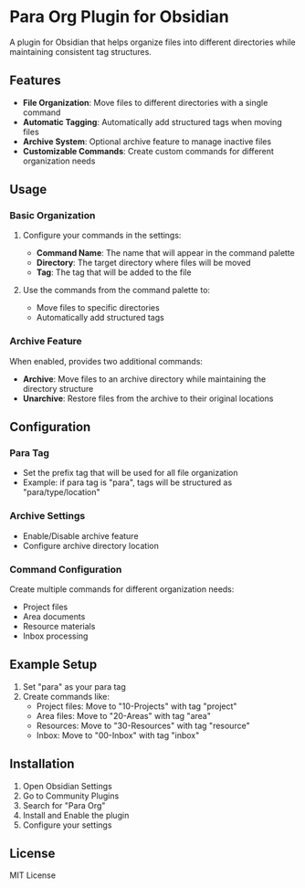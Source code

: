 # Para Org Plugin for Obsidian

A plugin for Obsidian that helps organize files into different directories while maintaining consistent tag structures.

## Features

- **File Organization**: Move files to different directories with a single command
- **Automatic Tagging**: Automatically add structured tags when moving files
- **Archive System**: Optional archive feature to manage inactive files
- **Customizable Commands**: Create custom commands for different organization needs

## Usage

### Basic Organization
1. Configure your commands in the settings:
   - **Command Name**: The name that will appear in the command palette
   - **Directory**: The target directory where files will be moved
   - **Tag**: The tag that will be added to the file

2. Use the commands from the command palette to:
   - Move files to specific directories
   - Automatically add structured tags

### Archive Feature
When enabled, provides two additional commands:
- **Archive**: Move files to an archive directory while maintaining the directory structure
- **Unarchive**: Restore files from the archive to their original locations

## Configuration

### Para Tag
- Set the prefix tag that will be used for all file organization
- Example: if para tag is "para", tags will be structured as "para/type/location"

### Archive Settings
- Enable/Disable archive feature
- Configure archive directory location

### Command Configuration
Create multiple commands for different organization needs:
- Project files
- Area documents
- Resource materials
- Inbox processing

## Example Setup

1. Set "para" as your para tag
2. Create commands like:
   - Project files: Move to "10-Projects" with tag "project"
   - Area files: Move to "20-Areas" with tag "area"
   - Resources: Move to "30-Resources" with tag "resource"
   - Inbox: Move to "00-Inbox" with tag "inbox"

## Installation

1. Open Obsidian Settings
2. Go to Community Plugins
3. Search for "Para Org"
4. Install and Enable the plugin
5. Configure your settings

## License

MIT License
